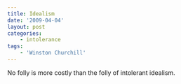 ```yaml
---
title: Idealism
date: '2009-04-04'
layout: post
categories:
    - intolerance
tags:
    - 'Winston Churchill'
---
```


No folly is more costly than the folly of intolerant idealism.